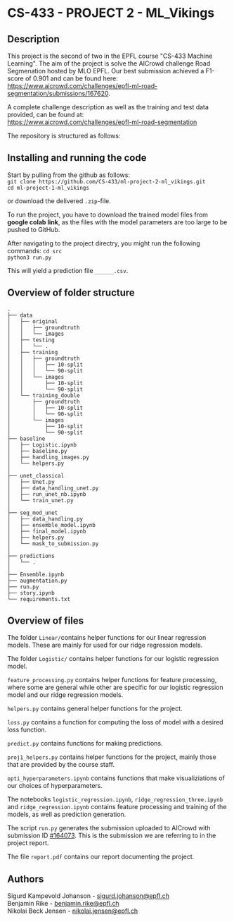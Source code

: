 # CS-433 - PROJECT 2 - ML_Vikings

## Description
This project is the second of two in the EPFL course "CS-433 Machine Learning". The aim of the project is solve the AICrowd challenge Road Segmenation hosted by MLO EPFL. Our best submission achieved a F1-score of 0.901 and can be found here: https://www.aicrowd.com/challenges/epfl-ml-road-segmentation/submissions/167620. 

A complete challenge description as well as the training and test data provided, can be found at:\
https://www.aicrowd.com/challenges/epfl-ml-road-segmentation

The repository is structured as follows:


## Installing and running the code

Start by pulling from the github as follows:\
`git clone https://github.com/CS-433/ml-project-2-ml_vikings.git` \
`cd ml-project-1-ml_vikings`

or download the delivered `.zip`-file.

To run the project, you have to download the trained model files from **google colab link**, as the files with the model parameters are too large to be pushed to GitHub. 

After navigating to the project directry, you might run the following commands:
`cd src`\
`python3 run.py`

This will yield a prediction file `______.csv`.

## Overview of folder structure

```
.
├── data
│   ├── original
│   │   ├── groundtruth
│   │   └── images
│   ├── testing
│   │   └── .
│   ├── training
│   │   ├── groundtruth
│   │   │   ├── 10-split
│   │   │   └── 90-split
│   │   └── images
│   │       ├── 10-split
│   │       └── 90-split
│   └── training_double
│       ├── groundtruth
│       │   ├── 10-split
│       │   └── 90-split
│       └── images
│           ├── 10-split
│           └── 90-split
├── baseline
│   ├── Logistic.ipynb
│   ├── baseline.py
│   ├── handling_images.py
│   └── helpers.py
│ 
├── unet_classical
│   ├── Unet.py
│   ├── data_handling_unet.py
│   ├── run_unet_nb.ipynb
│   └── train_unet.py
│
├── seg_mod_unet
│   ├── data_handling.py
│   ├── ensemble_model.ipynb
│   ├── final_model.ipynb
│   ├── helpers.py
│   └── mask_to_submission.py
│ 
├── predictions
│   └── .
│ 
├── Ensemble.ipynb
├── augmentation.py
├── run.py
├── story.ipynb
└── requirements.txt
```

## Overview of files

The folder `Linear/`contains helper functions for our linear regression models. These are mainly for used for our ridge regression models.

The folder `Logistic/` contains helper functions for our logistic regression model.

`feature_processing.py` contains helper functions for feature processing, where some are general while other are specific for our logistic regression model and our ridge regression models.

`helpers.py` contains general helper functions for the project.

`loss.py` contains a function for computing the loss of model with a desired loss function.

`predict.py` contains functions for making predictions.

`proj1_helpers.py` contains helper functions for the project, mainly those that are provided by the course staff.

`opti_hyperparameters.ipynb` contains functions that make visualiziations of our choices of hyperparameters.

The notebooks `logistic_regression.ipynb`, `ridge_regression_three.ipynb` and `ridge_regression.ipynb` contains feature processing and training of the models, as well as prediction generation.

The script `run.py` generates the submission uploaded to AICrowd with submission ID [#164073](https://www.aicrowd.com/challenges/epfl-machine-learning-higgs/submissions/164073). This is the submission we are referring to in the project report.

The file `report.pdf` contains our report documenting the project.

## Authors

Sigurd Kampevold Johanson - sigurd.johanson@epfl.ch\
Benjamin Rike - benjamin.rike@epfl.ch\
Nikolai Beck Jensen - nikolai.jensen@epfl.ch
